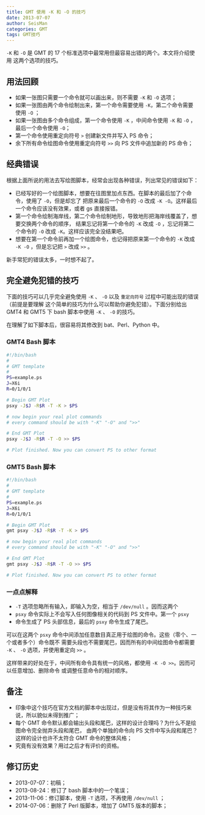 ```yaml
---
title: GMT 使用 -K 和 -O 的技巧
date: 2013-07-07
author: SeisMan
categories: GMT
tags: GMT技巧
---
```


`-K` 和 `-O` 是 GMT 的 17 个标准选项中最常用但最容易出错的两个。本文将介绍使用
这两个选项的技巧。

<!--more-->

## 用法回顾

-   如果一张图只需要一个命令就可以画出来，则不需要 `-K` 和 `-O` 选项；
-   如果一张图由两个命令绘制出来，第一个命令需要使用 `-K`，第二个命令需要使用 `-O` ；
-   如果一张图由多个命令组成，第一个命令使用 `-K` ，中间命令使用 `-K` 和 `-O` ，最后一个命令使用 `-O`；
-   第一个命令使用重定向符号 `>` 创建新文件并写入 PS 命令；
-   余下所有命令绘图命令使用重定向符号 `>>` 向 PS 文件中追加新的 PS 命令；

## 经典错误

根据上面所说的用法去写绘图脚本，经常会出现各种错误，列出常见的错误如下：

-   已经写好的一个绘图脚本，想要在往图里加点东西。在脚本的最后加了个命令，使用了 `-O`，但是却忘了
    把原来最后一个命令的 `-O` 改成 `-K -O`。这样最后一个命令应该没有效果，或者 gs 直接报错。
-   第一个命令绘制海岸线，第二个命令绘制地形，导致地形把海岸线覆盖了，想要交换两个命令的顺序，
    结果忘记将第一个命令的 `-K` 改成 `-O` ，忘记将第二个命令的 `-O` 改成 `-K`。这样应该完全没结果吧。
-   想要在第一个命令前再加一个绘图命令，也记得把原来第一个命令的 `-K` 改成 `-K -O` ，但是忘记把 `>` 改成 `>>` 。

新手常犯的错误太多，一时想不起了。

## 完全避免犯错的技巧

下面的技巧可以几乎完全避免使用 `-K` 、 `-O` 以及 ` 重定向符号 ` 过程中可能出现的错误（前提是要理解
这个简单的技巧为什么可以帮助你避免犯错）。下面分别给出 GMT4 和 GMT5 下 bash 脚本中使用 `-K` 、 `-O` 的技巧。

在理解了如下脚本后，很容易将其修改到 bat、Perl、Python 中。

### GMT4 Bash 脚本

``` bash
#!/bin/bash
#
# GMT template
#
PS=example.ps
J=X6i
R=0/1/0/1

# Begin GMT Plot
psxy -J$J -R$R -T -K > $PS

# now begin your real plot commands
# every command should be with "-K" "-O" and ">>"

# End GMT Plot
psxy -J$J -R$R -T -O >> $PS

# Plot finished. Now you can convert PS to other format
```

### GMT5 Bash 脚本

```bash
#!/bin/bash
#
# GMT template
#
PS=example.ps
J=X6i
R=0/1/0/1

# Begin GMT Plot
gmt psxy -J$J -R$R -T -K > $PS

# now begin your real plot commands
# every command should be with "-K" "-O" and ">>"

# End GMT Plot
gmt psxy -J$J -R$R -T -O >> $PS

# Plot finished. Now you can convert PS to other format
```

### 一点点解释

- `-T` 选项忽略所有输入，即输入为空，相当于 `/dev/null` 。因而这两个
- `psxy` 命令实际上不会写入任何图像相关的代码到 PS 文件中。第一个 `psxy`
- 命令生成了 PS 头部信息，最后的 `psxy` 命令生成了尾巴。

可以在这两个 `psxy` 命令中间添加任意数目真正用于绘图的命令。这些（零个、一个或者多个）命令既不
需要头段也不需要尾巴，因而所有的中间绘图命令都需要 `-K` 、 `-O` 选项，并使用重定向 `>>` 。

这样带来的好处在于，中间所有命令具有统一的风格，都使用 `-K -O >>`。因而可以任意增加、删除命令
或调整任意命令的相对顺序。

## 备注

-   印象中这个技巧在官方文档的脚本中出现过，但是没有将其作为一种技巧来说，所以貌似未得到推广；
-   每个 GMT 命令默认都会输出头段和尾巴，这样的设计合理吗？为什么不是绘图命令完全抛弃头段和尾巴，
    由两个单独的命令向 PS 文件中写头段和尾巴？这样的设计也许不太符合 GMT 命令的整体风格；
-   究竟有没有效果？用过之后才有评价的资格。

## 修订历史

-   2013-07-07：初稿；
-   2013-08-24：修订了 bash 脚本中的一个笔误；
-   2013-11-06：修订脚本，使用 `-T` 选项，不再使用 `/dev/null` ；
-   2014-07-06：删除了 Perl 版脚本，增加了 GMT5 版本的脚本；
